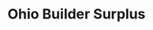 ---
title: "Ohio Builder Surplus"
url: /west-portsmouth/ohio-builder-surplus/
shop: doityourself
---